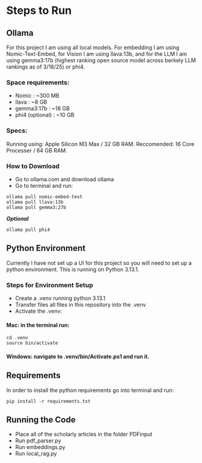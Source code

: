 # Steps to Run

## Ollama
For this project I am using all local models. For embedding I am using Nomic-Text-Embed, for Vision I am using llava:13b, and for the LLM I am using gemma3:17b (highest ranking open source model across berkely LLM rankings as of 3/18/25) or phi4.

### Space requirements:
* Nomic :                   ~300 MB
* llava :                   ~8 GB
* gemma3:17b :              ~18 GB
* phi4 (optional) :         ~10 GB

### Specs:
Running using: Apple Silicon M3 Max / 32 GB RAM.
Reccomended: 16 Core Processer / 64 GB RAM.

### How to Download
- Go to ollama.com and download ollama
- Go to terminal and run:
```console
ollama pull nomic-embed-text
ollama pull llava:13b
ollama pull gemma3:27b
```
***Optional***
```console
ollama pull phi4
```
 
## Python Environment
Currently I have not set up a UI for this project so you will need to set up a python environment. This is running on Python 3.13.1.
### Steps for Environment Setup
- Create a .venv running python 3.13.1
- Transfer files all files in this repository into the .venv
- Activate the .venv:
#### Mac: in the terminal run:
```console
cd .venv
source bin/activate
```
#### Windows: navigate to .venv/bin/Activate.ps1 and run it.

## Requirements
In order to install the python requirements go into terminal and run:
```console
pip install -r requirements.txt
```

## Running the Code
- Place all of the scholarly articles in the folder PDFinput
- Run pdf_parser.py
- Run embeddings.py
- Run local_rag.py

